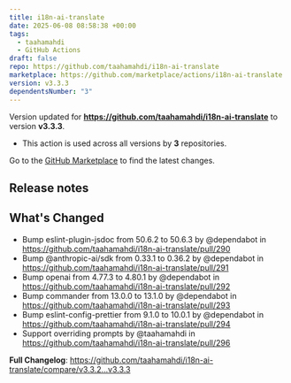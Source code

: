 ```yaml
---
title: i18n-ai-translate
date: 2025-06-08 08:58:38 +00:00
tags:
  - taahamahdi
  - GitHub Actions
draft: false
repo: https://github.com/taahamahdi/i18n-ai-translate
marketplace: https://github.com/marketplace/actions/i18n-ai-translate
version: v3.3.3
dependentsNumber: "3"
---
```



Version updated for **https://github.com/taahamahdi/i18n-ai-translate** to version **v3.3.3**.
- This action is used across all versions by **3** repositories.

Go to the [GitHub Marketplace](https://github.com/marketplace/actions/i18n-ai-translate) to find the latest changes.

## Release notes

## What's Changed
* Bump eslint-plugin-jsdoc from 50.6.2 to 50.6.3 by @dependabot in https://github.com/taahamahdi/i18n-ai-translate/pull/290
* Bump @anthropic-ai/sdk from 0.33.1 to 0.36.2 by @dependabot in https://github.com/taahamahdi/i18n-ai-translate/pull/291
* Bump openai from 4.77.3 to 4.80.1 by @dependabot in https://github.com/taahamahdi/i18n-ai-translate/pull/292
* Bump commander from 13.0.0 to 13.1.0 by @dependabot in https://github.com/taahamahdi/i18n-ai-translate/pull/293
* Bump eslint-config-prettier from 9.1.0 to 10.0.1 by @dependabot in https://github.com/taahamahdi/i18n-ai-translate/pull/294
* Support overriding prompts by @taahamahdi in https://github.com/taahamahdi/i18n-ai-translate/pull/296


**Full Changelog**: https://github.com/taahamahdi/i18n-ai-translate/compare/v3.3.2...v3.3.3
